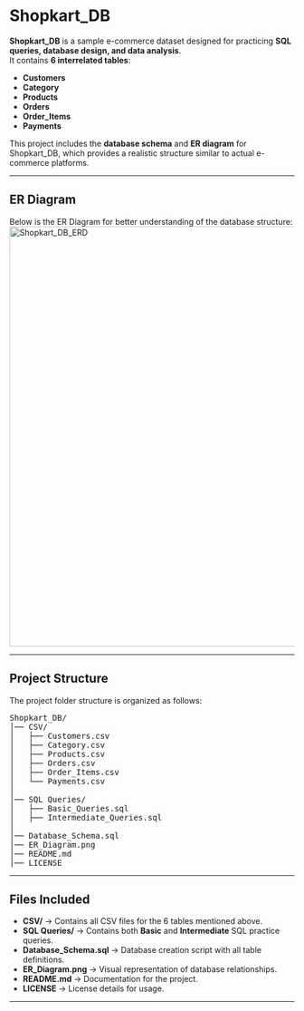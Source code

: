 # Shopkart_DB

**Shopkart_DB** is a sample e-commerce dataset designed for practicing **SQL queries, database design, and data analysis**.  
It contains **6 interrelated tables**:  
- **Customers**  
- **Category**  
- **Products**  
- **Orders**  
- **Order_Items**  
- **Payments**

This project includes the **database schema** and **ER diagram** for Shopkart_DB, which provides a realistic structure similar to actual e-commerce platforms.

---

## ER Diagram
Below is the ER Diagram for better understanding of the database structure:  
<img width="552" height="741" alt="Shopkart_DB_ERD" src="https://github.com/user-attachments/assets/62c0d22d-476f-4677-987b-d040b5a57cb7" />

---

## Project Structure  

The project folder structure is organized as follows:

<pre>
Shopkart_DB/
│── CSV/
│   ├── Customers.csv
│   ├── Category.csv
│   ├── Products.csv
│   ├── Orders.csv
│   ├── Order_Items.csv
│   └── Payments.csv
│
│── SQL Queries/
│   ├── Basic_Queries.sql
│   ├── Intermediate_Queries.sql
│
│── Database_Schema.sql
│── ER_Diagram.png
│── README.md
│── LICENSE
</pre>

---

## Files Included  

- **CSV/** → Contains all CSV files for the 6 tables mentioned above.  
- **SQL Queries/** → Contains both **Basic** and **Intermediate** SQL practice queries.  
- **Database_Schema.sql** → Database creation script with all table definitions.  
- **ER_Diagram.png** → Visual representation of database relationships.  
- **README.md** → Documentation for the project.  
- **LICENSE** → License details for usage.  

---